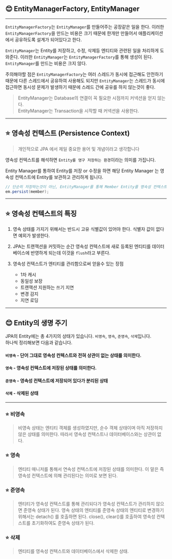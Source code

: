 ## 😊 EntityManagerFactory, EntityManager

---

`EntityManagerFactory`는 `EntityManager`를 만들어주는 공장같은 일을 한다. 
이러한 `EntityManagerFactory`을 만드는 비용은 크기 때문에 한개만 만들어서 애플리케이션에서 
공유하도록 설계가 되어있다고 한다.


`EntityManager`는 Entity를 저장하고, 수정, 삭제등 엔티티와 관련된 일을 처리하게 도와준다.
이러한 `EntityManager`는 `EntityManagerFactory`를 통해 생성이 된다. `EntityManager`를 만드는 비용은
크지 않다. 

주의해야할 점은 `EntityManagerFactory`는 여러 스레드가 동시에 접근해도 안전하기 때문에 다른 스레드에서
공유하여 사용해도 되지만 `EntityManager`는 스레드가 동시에 접근하면 동시성 문제가 발생하기 때문에
스레드 간에 공유를 하지 않는것이 좋다.

> EntityManager는 Database의 연결이 꼭 필요한 시점까지 커넥션을 얻지 않는다.<br> 
> EntityManager는 Transaction을 시작할 때 커넥션을 사용한다.
> 

---

## ⭐ 영속성 컨텍스트 (Persistence Context)

>개인적으로 JPA 에서 제일 중요한 용어 및 개념이라고 생각합니다

영속성 컨텍스트를 해석하면 `Entity를 영구 저장하는 환경`이라는 의미를 가집니다.

Entity Manager를 통하여 Entity를 저장 or 수정을 하면 해당 Entity Manager 는 영속성 컨텍스트에 Entity를 보관하고 관리하게 됩니다.

```java
// 단순히 저장하는것이 아닌, EntityManager를 통해 Member Entity를 영속성 컨텍스트에 저장한다는 의미.
em.persist(member);
```

---

## ⭐ 영속성 컨텍스트의 특징

1. 영속 상태를 가지기 위해서는 반드시 고유 식별값이 있어야 한다. 식별자 값이 없다면 예외가 발생한다.
2. JPA는 트랜잭션을 커밋하는 순간 영속성 컨텍스트에 새로 등록된 엔티티를 데이터베이스에 반영하게 되는데 이것을 `flush`라고 부른다.
3. 영속성 컨텍스트가 엔티티를 관리함으로써 얻을수 있는 장점
    
    - 1차 캐시
    - 동일성 보장
    - 트랜잭션 지원하는 쓰기 지연
    - 변경 감지
    - 지연 로딩
---

## 😊 Entity의 생명 주기 

JPA의 Entity에는 총 4가지의 상태가 있습니다. `비영속`, `영속`, `준영속`, `삭제`입니다.<br>
하나씩 정리해보면 다음과 같습니다.

#### `비영속`  - 단어 그대로 영속성 컨텍스트와 전혀 상관이 없는 상태를 의미한다.
#### `영속` - 영속성 컨텍스트에 저장된 상태를 의미한다.
#### `준영속` - 영속성 컨텍스트에 저장되어 있다가 분리된 상태 
#### `삭제` - 삭제된 상태 

---

### ⭐ 비영속 
> 비영속 상태는 엔티티 객체를 생성하였지만, 순수 객체 상태이며 아직 저장하지 않은 상태를 의미한다.
> 따라서 영속성 컨텍스트나 데이터베이스와는 상관이 없다.


### ⭐ 영속
> 엔티티 매니저를 통해서 연속성 컨텍스트에 저장된 상태를 의미한다. 이 말은 즉 영속성 컨텍스트에 의해 관리된다는 의미로 보면 된다.

### ⭐ 준영속 
> 엔티티가 영속성 컨텍스트를 통해 관리되다가 영속성 컨텍스트가 관리하지 않으면 준영속 상태가 된다.
> 영속 상태의 엔티티를 준영속 상태의 엔티티로 변경하기 위해서는 detach() 를 호출하면 된다. close(), clear()를 호출하여 
> 영속성 컨텍스트를 초기화하여도 준영속 상태가 된다.


### ⭐ 삭제
> 엔티티를 영속성 컨텍스트와 데이터베이스에서 삭제한 상태.